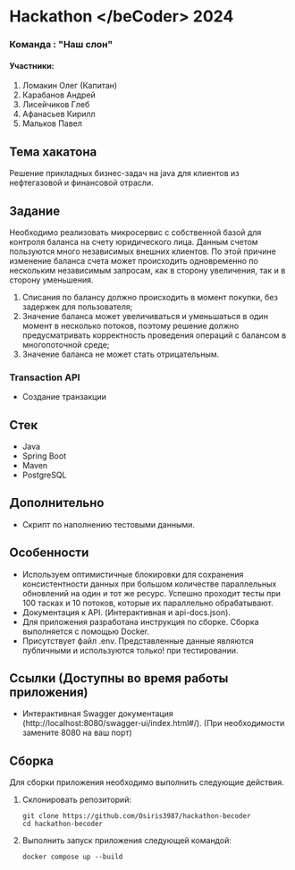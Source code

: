 # Hackathon \</beCoder> 2024
### Команда : "Наш слон"
#### Участники:
1. Ломакин Олег (Капитан)
2. Карабанов Андрей
3. Лисейчиков Глеб
4. Афанасьев Кирилл
5. Мальков Павел

## Тема хакатона
Решение прикладных бизнес-задач на java для клиентов из нефтегазовой и финансовой отрасли.

## Задание 
Необходимо реализовать микросервис с собственной базой для контроля баланса на счету юридического лица.
Данным счетом пользуются много независимых внешних клиентов. По этой причине изменение баланса счета может 
происходить одновременно по нескольким независимым запросам, как в сторону увеличения, так и в сторону уменьшения.

1) Списания по балансу должно происходить в момент покупки, без задержек для пользователя;
2) Значение баланса может увеличиваться и уменьшаться в один момент в несколько потоков, поэтому решение должно
предусматривать корректность проведения операций с балансом в многопоточной среде;
3) Значение баланса не может стать отрицательным.

### Transaction API

- Создание транзакции

## Стек

- Java
- Spring Boot
- Maven
- PostgreSQL

## Дополнительно
- Скрипт по наполнению тестовыми данными.

## Особенности
- Используем оптимистичные блокировки для сохранения консистентности данных при большом количестве параллельных
  обновлений на один и тот же ресурс. Успешно проходит тесты при 100 тасках и 10 потоков, которые их параллельно обрабатывают.
- Документация к API. (Интерактивная и api-docs.json).
- Для приложения разработана инструкция по сборке. Сборка выполняется с помощью Docker.
- Присутствует файл .env. Представленные данные являются публичными и используются только! при тестировании.

## Ссылки (Доступны во время работы приложения)

- Интерактивная Swagger документация (http://localhost:8080/swagger-ui/index.html#/). (При необходимости замените 8080 
на ваш порт)

## Сборка

Для сборки приложения необходимо выполнить следующие действия.

1. Склонировать репозиторий:

   ```
   git clone https://github.com/Osiris3987/hackathon-becoder
   cd hackathon-becoder
   ```
2. Выполнить запуск приложения следующей командой:

   ```
   docker compose up --build
   ```

